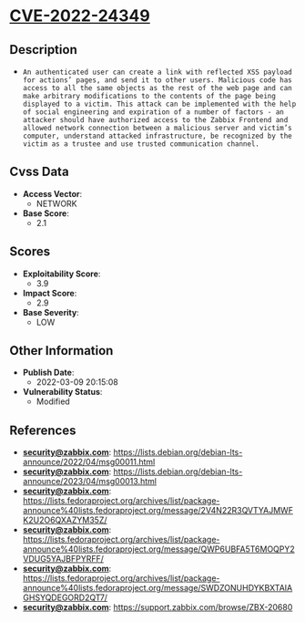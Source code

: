 
# [CVE-2022-24349](https://lists.debian.org/debian-lts-announce/2022/04/msg00011.html)

## Description

- `An authenticated user can create a link with reflected XSS payload for actions’ pages, and send it to other users. Malicious code has access to all the same objects as the rest of the web page and can make arbitrary modifications to the contents of the page being displayed to a victim. This attack can be implemented with the help of social engineering and expiration of a number of factors - an attacker should have authorized access to the Zabbix Frontend and allowed network connection between a malicious server and victim’s computer, understand attacked infrastructure, be recognized by the victim as a trustee and use trusted communication channel.`

## Cvss Data

- **Access Vector**:
  - NETWORK
- **Base Score**:
  - 2.1

## Scores

- **Exploitability Score**:
  - 3.9
- **Impact Score**:
  - 2.9
- **Base Severity**:
  - LOW

## Other Information

- **Publish Date**:
  - 2022-03-09 20:15:08
- **Vulnerability Status**:
  - Modified

## References

- **security@zabbix.com**: https://lists.debian.org/debian-lts-announce/2022/04/msg00011.html
- **security@zabbix.com**: https://lists.debian.org/debian-lts-announce/2023/04/msg00013.html
- **security@zabbix.com**: https://lists.fedoraproject.org/archives/list/package-announce%40lists.fedoraproject.org/message/2V4N22R3QVTYAJMWFK2U2O6QXAZYM35Z/
- **security@zabbix.com**: https://lists.fedoraproject.org/archives/list/package-announce%40lists.fedoraproject.org/message/QWP6UBFA5T6MOQPY2VDUG5YAJBFPYRFF/
- **security@zabbix.com**: https://lists.fedoraproject.org/archives/list/package-announce%40lists.fedoraproject.org/message/SWDZONUHDYKBXTAIAGHSYQDEGORD2QT7/
- **security@zabbix.com**: https://support.zabbix.com/browse/ZBX-20680
